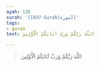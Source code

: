 ```yaml
---
ayah: 126
surah: '[[037-Surah|سورة]]'
tags:
- quran
text: اللَّهَ رَبَّكُمْ وَرَبَّ آبَائِكُمُ الْأَوَّلِينَ

---
```

> اللَّهَ رَبَّكُمْ وَرَبَّ آبَائِكُمُ الْأَوَّلِينَ
